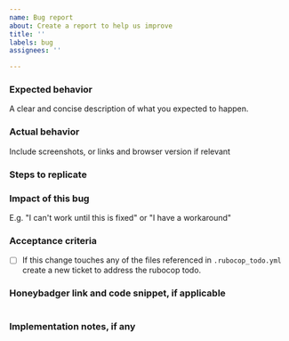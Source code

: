 ```yaml
---
name: Bug report
about: Create a report to help us improve
title: ''
labels: bug
assignees: ''

---
```


### Expected behavior
A clear and concise description of what you expected to happen.

### Actual behavior
Include screenshots, or links and browser version if relevant

### Steps to replicate

### Impact of this bug
E.g. "I can't work until this is fixed" or "I have a workaround"

### Acceptance criteria
- [ ] If this change touches any of the files referenced in `.rubocop_todo.yml` create a new ticket to address the rubocop  todo.

### Honeybadger link and code snippet, if applicable

```
```

### Implementation notes, if any
